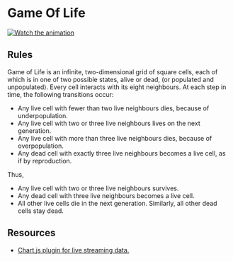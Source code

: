 # Game Of Life

[![Watch the animation](https://firebasestorage.googleapis.com/v0/b/lexi-tst.appspot.com/o/dynamic-chart.png?alt=media)](https://firebasestorage.googleapis.com/v0/b/lexi-tst.appspot.com/o/dynamic-chart.gif?alt=media)

## Rules
Game of Life is an infinite, two-dimensional grid of square cells, each of which is in one of two possible states, alive or dead, (or populated and unpopulated). Every cell interacts with its eight neighbours. At each step in time, the following transitions occur:
* Any live cell with fewer than two live neighbours dies, because of underpopulation.
* Any live cell with two or three live neighbours lives on the next generation.
* Any live cell with more than three live neighbours dies, because of overpopulation.
* Any dead cell with exactly three live neighbours becomes a live cell, as if by reproduction.

Thus,
* Any live cell with two or three live neighbours survives.
* Any dead cell with three live neighbours becomes a live cell.
* All other live cells die in the next generation. Similarly, all other dead cells stay dead.

## Resources
* [Chart.js plugin for live streaming data.](https://nagix.github.io/chartjs-plugin-streaming/)
